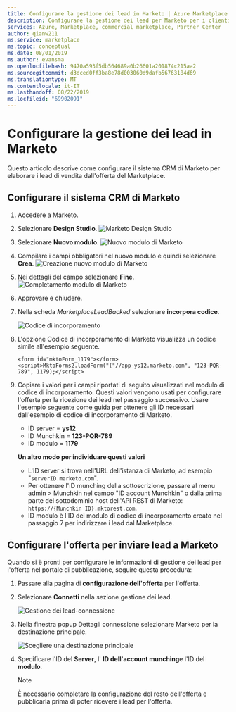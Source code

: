 ```yaml
---
title: Configurare la gestione dei lead in Marketo | Azure Marketplace
description: Configurare la gestione dei lead per Marketo per i clienti di Azure Marketplace.
services: Azure, Marketplace, commercial marketplace, Partner Center
author: qianw211
ms.service: marketplace
ms.topic: conceptual
ms.date: 08/01/2019
ms.author: evansma
ms.openlocfilehash: 9470a593f5db564689a0b26601a201874c215aa2
ms.sourcegitcommit: d3dced0ff3ba8e78d003060d9dafb56763184d69
ms.translationtype: MT
ms.contentlocale: it-IT
ms.lasthandoff: 08/22/2019
ms.locfileid: "69902091"
---
```

# <a name="configure-lead-management-in-marketo"></a>Configurare la gestione dei lead in Marketo

Questo articolo descrive come configurare il sistema CRM di Marketo per elaborare i lead di vendita dall'offerta del Marketplace.

## <a name="set-up-your-marketo-crm-system"></a>Configurare il sistema CRM di Marketo

1. Accedere a Marketo.
2. Selezionare **Design Studio**.
    ![Marketo Design Studio](./media/commercial-marketplace-lead-management-instructions-marketo/marketo-1.png)

3.  Selezionare **Nuovo modulo**.
    ![Nuovo modulo di Marketo](./media/commercial-marketplace-lead-management-instructions-marketo/marketo-2.png)

4.  Compilare i campi obbligatori nel nuovo modulo e quindi selezionare **Crea**.
    ![Creazione nuovo modulo di Marketo](./media/commercial-marketplace-lead-management-instructions-marketo/marketo-3.png)

5.  Nei dettagli del campo selezionare **Fine**.
    ![Completamento modulo di Marketo](./media/commercial-marketplace-lead-management-instructions-marketo/marketo-4.png)

6.  Approvare e chiudere.

7. Nella scheda *MarketplaceLeadBacked* selezionare **incorpora codice**. 

    ![Codice di incorporamento](./media/commercial-marketplace-lead-management-instructions-marketo/marketo-6.png)

8. L'opzione Codice di incorporamento di Marketo visualizza un codice simile all'esempio seguente.

    ```
    <form id="mktoForm_1179"></form>
    <script>MktoForms2.loadForm("("//app-ys12.marketo.com", "123-PQR-789", 1179);</script>
    ```

9. Copiare i valori per i campi riportati di seguito visualizzati nel modulo di codice di incorporamento. Questi valori vengono usati per configurare l'offerta per la ricezione dei lead nel passaggio successivo. Usare l'esempio seguente come guida per ottenere gli ID necessari dall'esempio di codice di incorporamento di Marketo.

    - ID server = **ys12**
    - ID Munchkin = **123-PQR-789**
    - ID modulo = **1179**

    **Un altro modo per individuare questi valori**

    - L'ID server si trova nell'URL dell'istanza di Marketo, ad esempio "`serverID.marketo.com`".
    - Per ottenere l'ID munching della sottoscrizione, passare al menu admin > Munchkin nel campo "ID account Munchkin" o dalla prima parte del sottodominio host dell'API REST di Marketo: `https://{Munchkin ID}.mktorest.com`.
    - ID modulo è l'ID del modulo di codice di incorporamento creato nel passaggio 7 per indirizzare i lead dal Marketplace.

## <a name="configure-your-offer-to-send-leads-to-marketo"></a>Configurare l'offerta per inviare lead a Marketo

Quando si è pronti per configurare le informazioni di gestione dei lead per l'offerta nel portale di pubblicazione, seguire questa procedura: 

1. Passare alla pagina di **configurazione dell'offerta** per l'offerta.
1. Selezionare **Connetti** nella sezione gestione dei lead. 

    ![Gestione dei lead-connessione](./media/commercial-marketplace-lead-management-instructions-marketo/lead-management-connect.png)

1. Nella finestra popup Dettagli connessione selezionare Marketo per la destinazione principale.

    ![Scegliere una destinazione principale](./media/commercial-marketplace-lead-management-instructions-marketo/choose-lead-destination.png)

4. Specificare l'ID del **Server**, l' **ID dell'account munching**e l'ID del **modulo**.

    >[!Note]
    >È necessario completare la configurazione del resto dell'offerta e pubblicarla prima di poter ricevere i lead per l'offerta. 

